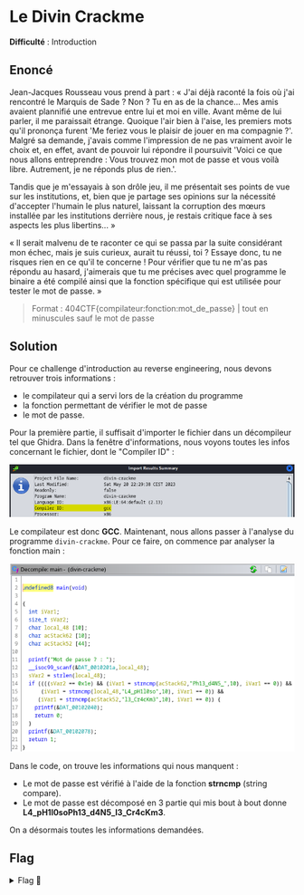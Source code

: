 # Le Divin Crackme

**Difficulté** : Introduction

## Enoncé

Jean-Jacques Rousseau vous prend à part : « J'ai déjà raconté la fois où j'ai rencontré le Marquis de Sade ? Non ? Tu en as de la chance... Mes amis avaient plannifié une entrevue entre lui et moi en ville. Avant même de lui parler, il me paraissait étrange. Quoique l'air bien à l'aise, les premiers mots qu'il prononça furent 'Me feriez vous le plaisir de jouer en ma compagnie ?'. Malgré sa demande, j'avais comme l'impression de ne pas vraiment avoir le choix et, en effet, avant de pouvoir lui répondre il poursuivit 'Voici ce que nous allons entreprendre : Vous trouvez mon mot de passe et vous voilà libre. Autrement, je ne réponds plus de rien.'.

Tandis que je m'essayais à son drôle jeu, il me présentait ses points de vue sur les institutions, et, bien que je partage ses opinions sur la nécessité d'accepter l'humain le plus naturel, laissant la corruption des mœurs installée par les institutions derrière nous, je restais critique face à ses aspects les plus libertins... »

« Il serait malvenu de te raconter ce qui se passa par la suite considérant mon échec, mais je suis curieux, aurait tu réussi, toi ? Essaye donc, tu ne risques rien en ce qu'il te concerne ! Pour vérifier que tu ne m'as pas répondu au hasard, j'aimerais que tu me précises avec quel programme le binaire a été compilé ainsi que la fonction spécifique qui est utilisée pour tester le mot de passe. »

> Format : 404CTF{compilateur:fonction:mot_de_passe} | tout en minuscules sauf le mot de passe


## Solution

Pour ce challenge d'introduction au reverse engineering, nous devons retrouver trois informations :  
- le compilateur qui a servi lors de la création du programme  
- la fonction permettant de vérifier le mot de passe  
- le mot de passe.

Pour la première partie, il suffisait d'importer le fichier dans un décompileur tel que Ghidra. Dans la fenêtre d'informations, nous voyons toutes les infos concernant le fichier, dont le "Compiler ID" : 

<p align="center"><img src="Information.png" alt="Information" width="800"></p>

Le compilateur est donc **GCC**. Maintenant, nous allons passer à l'analyse du programme `divin-crackme`. Pour ce faire, on commence par analyser la fonction main : 

<p align="center"><img src="Fonction main.png" alt="Fonction main" width="600"></p>

Dans le code, on trouve les informations qui nous manquent :
- Le mot de passe est vérifié à l'aide de la fonction **strncmp** (string compare).
- Le mot de passe est décomposé en 3 partie qui mis bout à bout donne **L4_pH1l0soPh13_d4N5_l3_Cr4cKm3**.

On a désormais toutes les informations demandées.

## Flag

<details>
<summary> Flag 🚩</summary>

```
404CTF{gcc:strncmp:L4_pH1l0soPh13_d4N5_l3_Cr4cKm3}
```
